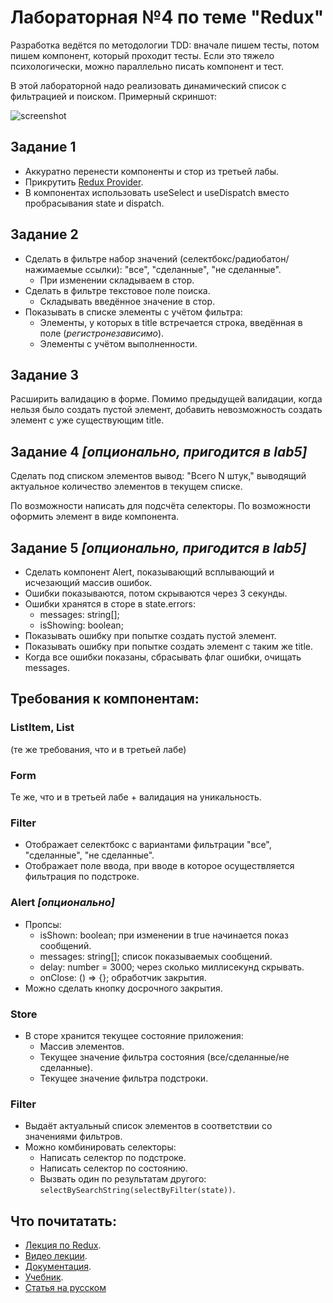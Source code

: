 # Лабораторная №4 по теме "Redux"
Разработка ведётся по методологии TDD: вначале пишем тесты, потом пишем компонент, который проходит тесты.
Если это тяжело психологически, можно параллельно писать компонент и тест.

В этой лабораторной надо реализовать динамический список с фильтрацией и поиском. Примерный скриншот:

![screenshot](https://github.com/dmitryweiner/907sv-lab4/blob/main/screen.png)

## Задание 1
* Аккуратно перенести компоненты и стор из третьей лабы.
* Прикрутить [Redux Provider](https://react-redux.js.org/introduction/quick-start#provider).
* В компонентах использовать useSelect и useDispatch вместо пробрасывания state и dispatch.

## Задание 2
* Сделать в фильтре набор значений (селектбокс/радиобатон/нажимаемые ссылки): "все", "сделанные", "не сделанные".
  * При изменении складываем в стор.
* Сделать в фильтре текстовое поле поиска.
  * Складывать введённое значение в стор.
* Показывать в списке элементы с учётом фильтра: 
  * Элементы, у которых в title встречается строка, введённая в поле (_регистронезависимо_).
  * Элементы с учётом выполненности.

## Задание 3
Расширить валидацию в форме. Помимо предыдущей валидации, когда нельзя было создать пустой элемент, добавить
невозможность создать элемент с уже существующим title.

## Задание 4 _[опционально, пригодится в lab5]_
Сделать под списком элементов вывод: "Всего N штук," выводящий актуальное количество элементов в текущем списке.

По возможности написать для подсчёта селекторы. По возможности оформить элемент в виде компонента.  

## Задание 5 _[опционально, пригодится в lab5]_
* Сделать компонент Alert, показывающий всплывающий и исчезающий массив ошибок.
* Ошибки показываются, потом скрываются через 3 секунды.
* Ошибки хранятся в сторе в state.errors:
  * messages: string[];
  * isShowing: boolean;
* Показывать ошибку при попытке создать пустой элемент.
* Показывать ошибку при попытке создать элемент с таким же title.
* Когда все ошибки показаны, сбрасывать флаг ошибки, очищать messages.

## Требования к компонентам:
### ListItem, List
(те же требования, что и в третьей лабе)

### Form
Те же, что и в третьей лабе + валидация на уникальность.

### Filter
* Отображает селектбокс с вариантами фильтрации "все", "сделанные", "не сделанные".
* Отображает поле ввода, при вводе в которое осуществляется фильтрация по подстроке.

### Alert _[опционально]_
* Пропсы:
  * isShown: boolean; при изменении в true начинается показ сообщений.
  * messages: string[]; список показываемых сообщений.
  * delay: number = 3000; через сколько миллисекунд скрывать.
  * onClose: () => {}; обработчик закрытия.
* Можно сделать кнопку досрочного закрытия.

### Store
* В сторе хранится текущее состояние приложения:
  * Массив элементов.
  * Текущее значение фильтра состояния (все/сделанные/не сделанные).
  * Текущее значение фильтра подстроки.

### Filter
* Выдаёт актуальный список элементов в соответствии со значениями фильтров.
* Можно комбинировать селекторы:
  * Написать селектор по подстроке.
  * Написать селектор по состоянию.
  * Вызвать один по результатам другого: ```selectBySearchString(selectByFilter(state))```.

## Что почитатать:
* [Лекция по Redux](https://dmitryweiner.github.io/lectures/Redux.html).
* [Видео лекции]().
* [Документация](https://redux.js.org/api/api-reference).
* [Учебник](https://redux.js.org/tutorials/fundamentals/part-1-overview).
* [Статья на русском](https://tproger.ru/translations/redux-for-beginners/)
